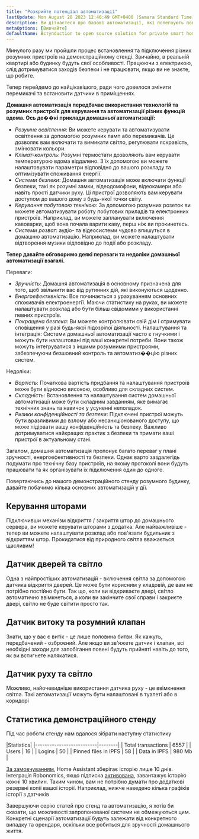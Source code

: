 ```yaml
---
title: "Розкрийте потенціал автоматизації"
lastUpdate: Mon August 28 2023 12:46:49 GMT+0400 (Samara Standard Time)
description: Ви дізнаєтеся про базові автоматизації, які полегшують повсякденне життя на прикладі стенду для розумного будинку.
metaOptions: [Вивчайте]
defaultName: Вступduction to open source solution for private smart homes
---
```


<RoboAcademyText>Минулого разу ми пройшли процес встановлення та підключення різних розумних пристроїв на демонстраційному стенді. Звичайно, в реальній квартирі або будинку будуть свої особливості. Працюючи з електрикою, слід дотримуватися заходів безпеки і не працювати, якщо ви не знаєте, що робите.

Тепер перейдемо до найцікавішого, ради чого довелося змінити перемикачі та встановити датчики в приміщеннях.</RoboAcademyText>

**Домашня автоматизація передбачає використання технологій та розумних пристроїв для керування та автоматизації різних функцій вдома. Ось де��кі приклади домашньої автоматизації:**

* *Розумне освітлення*: Ви можете керувати та автоматизувати освітлення за допомогою розумних ламп або перемикачів. Це дозволяє вам включати та вимикати світло, регулювати яскравість, змінювати кольори.
* *Клімат-контроль*: Розумні термостати дозволяють вам керувати температурою вдома віддалено. З їх допомогою ви можете налаштовувати параметри відповідно до вашого розкладу та оптимізувати споживання енергії.
* *Системи безпеки*: Домашня автоматизація може включати функції безпеки, такі як розумні замки, відеодомофони, відеокамери або навіть прості датчики руху. Ці пристрої дозволяють вам керувати доступом до вашого дому з будь-якої точки світу.
* *Керування побутовою технікою*: За допомогою розумних розеток ви можете автоматизувати роботу побутових приладів та електронних пристроїв. Наприклад, ви можете запланувати включення кавоварки, щоб вона почала варити каву, перш ніж ви прокинетесь.
* *Системи розваг*: аудіо- та відеосистеми чудово впишуться в домашню автоматизацію. Наприклад, ви можете налаштувати відтворення музики відповідно до події або розкладу.

**Тепер давайте обговоримо деякі переваги та недоліки домашньої автоматизації взагалі.**

Переваги:

* *Зручність*: Домашня автоматизація в основному призначена для того, щоб звільнити вас від рутинних дій, які виконуються щоденно.
* *Енергоефективність*: Все починається з урахуванням основних споживачів електроенергії. Маючи статистику на руках, ви можете налаштувати розклад або бути більш свідомими у використанні певних пристроїв.
* *Покращена безпека*: Ви можете контролювати свій дім і отримувати сповіщення у разі будь-якої підозрілої діяльності.
Налаштування та інтеграція: Системи домашньої автоматизації часто є гнучкими і можуть бути налаштовані під ваші конкретні потреби. Вони також можуть інтегруватися з іншими розумними пристроями, забезпечуючи безшовний контроль та автоматиз��цію різних систем.

Недоліки:

* *Вартість*: Початкова вартість придбання та налаштування пристроїв може бути відносно високою, особливо для складних систем.
* *Складність*: Встановлення та налаштування систем домашньої автоматизації може бути складним завданням, яке вимагає технічних знань та навичок у усуненні неполадок.
* *Ризики конфіденційності та безпеки*: Підключені пристрої можуть бути вразливими до взлому або несанкціонованого доступу, що може підірвати вашу конфіденційність та безпеку. Важливо дотримуватися найкращих практик з безпеки та тримати ваші пристрої в актуальному стані.

Загалом, домашня автоматизація пропонує багато переваг у плані зручності, енергоефективності та безпеки. Однак варто заздалегідь подумати про технічну базу пристроїв, на якому протоколі вони будуть працювати та як організувати їх підключення один до одного.

Повертаючись до нашого демонстраційного стенду розумного будинку, давайте побачимо кілька основних автоматизацій у дії.

## Керування шторами

<LessonVideo :videos="[{src: 'https://crustipfs.info/ipfs/QmRMibK3Huppxfhvjk3Hs5NBn4ndFoxHHA2mJn22URnwf4', type: 'webm'}]" cover="smart-home-intro/assembling-smart-home-board-1.png" />

Підключивши механізм відкриття / закриття штор до домашнього сервера, ви можете керувати шторами з додатка. Але найважливіше - тепер ви можете налаштувати розклад або пов'язати будильник з відкриттям штор. Прокидатися від природного світла вважається щасливим!

## Датчик дверей та світло

<LessonVideo :videos="[{src: 'https://crustipfs.info/ipfs/QmR1WHAAdmPxSP2neFV8VhqFShbeVaYUsNLQ7n9Exh3JUz', type: 'webm'}]" cover="smart-home-intro/assembling-smart-home-board-1.png" />

Одна з найпростіших автоматизацій - включення світла за допомогою датчика відкриття дверей. Це може бути корисним у кладовій, де вам не потрібно постійно бути. Так що, коли ви відкриваєте двері, світло автоматично ввімкнеться, а коли ви закінчите свої справи і закриєте двері, світло не буде світити просто так.

## Датчик витоку та розумний клапан

<LessonVideo :videos="[{src: 'https://crustipfs.info/ipfs/QmVEdwbE1wagebNybfneGKWpAPp3fyXBNnFRt2vduyMSCP', type: 'webm'}]" cover="smart-home-intro/assembling-smart-home-board-1.png" />

Знати, що у вас є витік - це лише половина битви. Як кажуть, передбачений - озброєний. Але якщо ви зв'яжете датчик і клапан, всі необхідні заходи для запобігання повені будуть прийняті навіть до того, як ви встигнете налякатися.

## Датчик руху та світло

<LessonVideo :videos="[{src: 'https://crustipfs.info/ipfs/QmWMAC3dUvuUg6Zxszoe3aJDatPCaw48QVSyujWyrhKJih', type: 'webm'}]" cover="smart-home-intro/assembling-smart-home-board-1.png" />

Можливо, найочевидніше використання датчика руху - це ввімкнення світла. Такі автоматизації можуть бути налаштовані в туалеті або в коридорі

## Статистика демонстраційного стенду

Під час роботи стенду нам вдалося зібрати наступну статистику

|Statistics|
|--------------------------|--------|
| Total transactions       | 6557   |
| Users                    | 16     |
| Logins                   | 50     |
| Pinned files in IPFS     | 58     |
| Data in IPFS             | 980 Mb |

[За замовчуванням](https://www.home-assistant.io/integrations/recorder/), Home Assistant зберігає історію лише 10 днів. Інтеграція Robonomics, якщо підписка [активована](https://dapp.robonomics.network/#/rws-activate), завантажує історію кожні 10 хвилин. Таким чином, вам не потрібно думати про додаткові резервні копії вашої історії. Наприклад, нижче наведено кілька графіків історії з датчиків

<LessonImages figure figureCaption="Image 1. Turn on the boiler button" src="smart-home-intro/unleash-boiler.png" alt="Image 1. Turn on the boiler button"/>

<LessonImages figure figureCaption="Image 2. Temperature sensor" src="smart-home-intro/unleash-temperature.png" alt="Image 2. Temperature sensor"/>

<LessonImages figure figureCaption="Image 3. Humidity sensor" src="smart-home-intro/unleash-humidity.png" alt="Image 3. Humidity sensor"/>

Завершуючи серію статей про стенд та автоматизацію, я хотів би сказати, що можливості запропонованої системи не обмежуються цим. Конкретні сценарії автоматизації будуть залежати від конкретного випадку та орендаря, оскільки все робиться для зручності домашнього життя.

